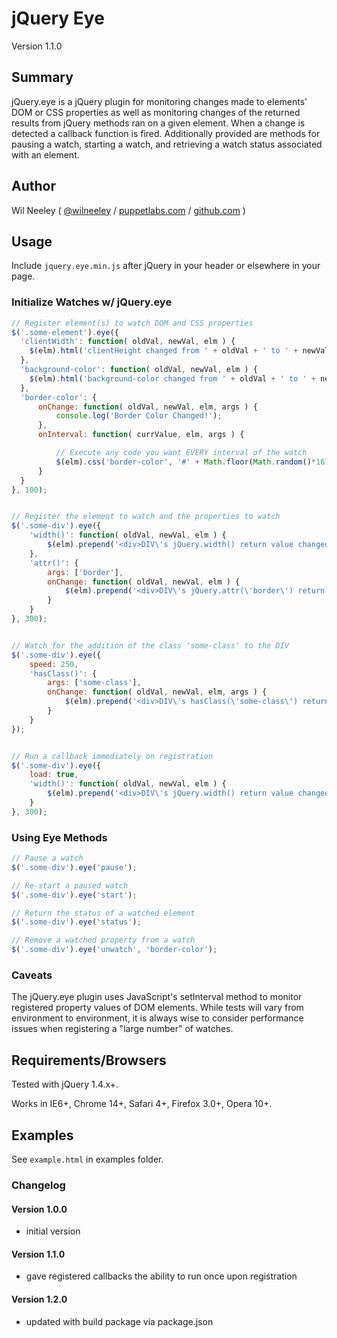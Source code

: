 # jQuery Eye

Version 1.1.0

## Summary

jQuery.eye is a jQuery plugin for monitoring changes made to elements' DOM or CSS properties as well as monitoring changes of the returned results from jQuery methods ran on a given element. When a change is detected a callback function is fired. Additionally provided are methods for pausing a watch, starting a watch, and retrieving a watch status associated with an element.

## Author

Wil Neeley ( [@wilneeley](http://twitter.com/wilneeley) / [puppetlabs.com](http://www.puppetlabs.com) / [github.com](https://github.com/Xaxis) )

## Usage

Include `jquery.eye.min.js` after jQuery in your header or elsewhere in your page.

### Initialize Watches w/ jQuery.eye

```javascript
// Register element(s) to watch DOM and CSS properties
$('.some-element').eye({
  'clientWidth': function( oldVal, newVal, elm ) {
    $(elm).html('clientHeight changed from ' + oldVal + ' to ' + newVal);
  },
  'background-color': function( oldVal, newVal, elm ) {
    $(elm).html('background-color changed from ' + oldVal + ' to ' + newVal);
  },
  'border-color': {
      onChange: function( oldVal, newVal, elm, args ) {
          console.log('Border Color Changed!');
      },
      onInterval: function( currValue, elm, args ) {

          // Execute any code you want EVERY interval of the watch
          $(elm).css('border-color', '#' + Math.floor(Math.random()*16777215).toString(16));
      }
  }
}, 100);


// Register the element to watch and the properties to watch
$('.some-div').eye({
    'width()': function( oldVal, newVal, elm ) {
        $(elm).prepend('<div>DIV\'s jQuery.width() return value changed from <strong>' + oldVal + '</strong> to <strong>' + newVal + '</strong></div>');
    },
    'attr()': {
        args: ['border'],
        onChange: function( oldVal, newVal, elm ) {
            $(elm).prepend('<div>DIV\'s jQuery.attr(\'border\') return value changed from <strong>' + oldVal + '</strong> to <strong>' + newVal + '</strong></div>');
        }
    }
}, 300);


// Watch for the addition of the class 'some-class' to the DIV
$('.some-div').eye({
    speed: 250,
    'hasClass()': {
        args: ['some-class'],
        onChange: function( oldVal, newVal, elm, args ) {
            $(elm).prepend('<div>DIV\'s hasClass(\'some-class\') return value changed from <strong>' + oldVal + '</strong> to <strong>' + newVal + '</strong></div>');
        }
    }
});


// Run a callback immediately on registration
$('.some-div').eye({
    load: true,
    'width()': function( oldVal, newVal, elm ) {
        $(elm).prepend('<div>DIV\'s jQuery.width() return value changed from <strong>' + oldVal + '</strong> to <strong>' + newVal + '</strong></div>');
    }
}, 300);
```

### Using Eye Methods

```javascript
// Pause a watch
$('.some-div').eye('pause');

// Re-start a paused watch
$('.some-div').eye('start');

// Return the status of a watched element
$('.some-div').eye('status');

// Remove a watched property from a watch
$('.some-div').eye('unwatch', 'border-color');
```

### Caveats

The jQuery.eye plugin uses JavaScript's setInterval method to monitor registered property values of DOM elements. While tests will vary from environment to environment, it is always wise to consider performance issues when registering a "large number" of watches.

## Requirements/Browsers

Tested with jQuery 1.4.x+.

Works in IE6+, Chrome 14+, Safari 4+, Firefox 3.0+, Opera 10+.

## Examples

See `example.html` in examples folder.

### Changelog

#### Version 1.0.0

* initial version

#### Version 1.1.0

* gave registered callbacks the ability to run once upon registration

#### Version 1.2.0

* updated with build package via package.json
